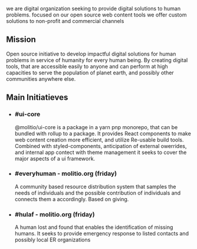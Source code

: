 we are digital organization seeking to provide digital solutions to human problems. focused on our open source web content tools we offer custom solutions to non-profit and commercial channels

## Mission

Open source initiative to develop impactful digital solutions for human problems in service of humanity for every human being.
By creating digital tools, that are accessible easily to anyone and can perform at high capacities to serve the population of planet earth, and possibly other communities anywhere else.

## Main Initiatieves

- ### #ui-core

  @molitio/ui-core is a package in a yarn pnp monorepo, that can be bundled with rollup to a package. It provides React components to make web content creation more efficient, and utilize Re-usable build tools. Combined with styled-components, anticipation of external owerrides, and internal app contect with theme management it seeks to cover the major aspects of a ui framework. 

- ### #everyhuman - molitio.org (friday)

  A community based resource distribution system that samples the needs of individuals and the
  possible contribution of individuals and connects them a accordingly. Based on giving.

- ### #hulaf - molitio.org (friday)

  A human lost and found that enables the identification of missing humans. It seeks to
  provide emergency response to listed contacts and possibly local ER organizations

